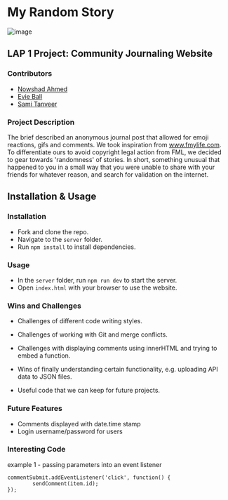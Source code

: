 # My Random Story
![image](https://user-images.githubusercontent.com/59448947/159898362-65c3f067-9007-4773-8fe6-9ec65d9a708a.png)


## LAP 1 Project: Community Journaling Website

### Contributors
- [Nowshad Ahmed](https://github.com/Nowshad10)
- [Evie Ball](https://github.com/evelyn516)
- [Sami Tanveer](https://github.com/Sami1600)

### Project Description
The brief described an anonymous journal post that allowed for emoji reactions, gifs and comments.
We took inspiration from www.fmylife.com. To differentiate ours to avoid copyright legal action from FML, we decided to gear towards 'randomness' of stories. In short, something unusual that happened to you in a small way that you were unable to share with your friends for whatever reason, and search for validation on the internet.

## Installation & Usage

### Installation
- Fork and clone the repo.
- Navigate to the `server` folder.
- Run `npm install` to install dependencies.

### Usage
- In the `server` folder, run `npm run dev` to start the server.
- Open `index.html` with your browser to use the website.

### Wins and Challenges
- Challenges of different code writing styles.
- Challenges of working with Git and merge conflicts.
- Challenges with displaying comments using innerHTML and trying to embed a function.

- Wins of finally understanding certain functionality, e.g. uploading API data to JSON files.
- Useful code that we can keep for future projects.

### Future Features
- Comments displayed with date.time stamp
- Login username/password for users

### Interesting Code

example 1 - passing parameters into an event listener 
```
commentSubmit.addEventListener('click', function() { 
        sendComment(item.id);
});
```

